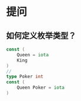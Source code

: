 # 提问

## 如何定义枚举类型？

```go
const (
    Queen = iota 
    King
)
// 
type Poker int
const (
    Queen Poker = iota 
)
```
